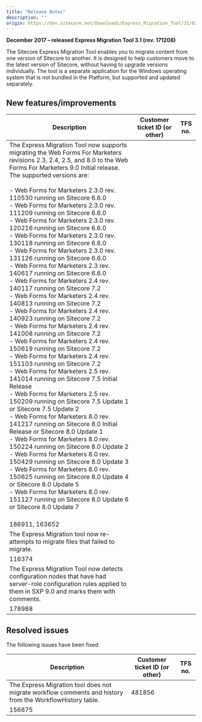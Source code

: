 ```yaml
---
title: "Release Notes"
description: ""
origin: https://dev.sitecore.net/Downloads/Express_Migration_Tool/31/Express_Migration_Tool_31/Release_Notes
---
```


**December 2017 – released Express Migration Tool 3.1 (rev. 171208)**

​The Sitecore Express Migration Tool enables you to migrate content from one version of Sitecore to another. It is designed to help customers move to the latest version of Sitecore, without having to upgrade versions individually. The tool is a separate application for the Windows operating system that is not bundled in the Platform, but supported and updated separately.

## New features/improvements

 | Description | Customer ticket ID (or other) | TFS no. |
 | --- | --- | --- |
 | The Express Migration Tool now supports migrating the Web Forms For Marketers revisions 2.3, 2.4, 2.5, and 8.0 to the Web Forms For Marketers 9.0​ Initial release.  <br />The supported versions are:<br /><br />-   Web Forms for Marketers 2.3.0 rev. 110530 running on Sitecore 6.6.0<br />-   Web Forms for Marketers 2.3.0 rev. 111209 running on Sitecore 6.6.0<br />-   Web Forms for Marketers 2.3.0 rev. 120216 running on Sitecore 6.6.0<br />-   Web Forms for Marketers 2.3.0 rev. 130118 running on Sitecore 6.6.0<br />-   Web Forms for Marketers 2.3.0 rev. 131126 running on Sitecore 6.6.0<br />-   Web Forms for Marketers 2.3 rev. 140617 running on Sitecore 6.6.0<br />-   Web Forms for Marketers 2.4 rev. 140117 running on Sitecore 7.2<br />-   Web Forms for Marketers 2.4 rev. 140813 running on Sitecore 7.2<br />-   Web Forms for Marketers 2.4 rev. 140923 running on Sitecore 7.2<br />-   Web Forms for Marketers 2.4 rev. 141008 running on Sitecore 7.2<br />-   Web Forms for Marketers 2.4 rev. 150619 running on Sitecore 7.2<br />-   Web Forms for Marketers 2.4 rev. 151103 running on Sitecore 7.2<br />-   Web Forms for Marketers 2.5 rev. 141014 running on Sitecore 7.5 Initial Release<br />-   Web Forms for Marketers 2.5 rev. 150209 running on Sitecore 7.5 Update 1 or Sitecore 7.5 Update 2<br />-   Web Forms for Marketers 8.0 rev. 141217 running on Sitecore 8.0 Initial Release or Sitecore 8.0 Update 1<br />-   Web Forms for Marketers 8.0 rev. 150224 running on Sitecore 8.0 Update 2<br />-   Web Forms for Marketers 8.0 rev. 150429 running on Sitecore 8.0 Update 3<br />-   Web Forms for Marketers 8.0 rev. 150625 running on Sitecore 8.0 Update 4 or Sitecore 8.0 Update 5<br />-   Web Forms for Marketers 8.0 rev. 151127 running on Sitecore 8.0 Update 6 or Sitecore 8.0 Update 7<br /><br /> |   
 | 186911, 163652 |
 | ​The Express Migration tool now re​​-​​attempts to migrate files that failed to migrate.​ |   
 | 116374 |
 | The Express Migration Tool now detects configuration nodes that have had server-role configuration rules applied to them in SXP 9.0 and marks them with comments. |   
 | 178988 |

## Resolved issues

The following issues have been fixed:

 | Description | Customer ticket ID (or other) | TFS no. |
 | --- | --- | --- |
 | The Express Migration tool does not migrate workflow comments and history from the WorkflowHistory table. | 481856  
 | 156875 |
